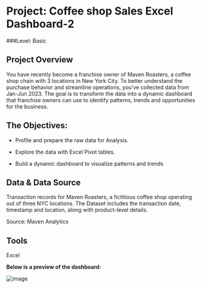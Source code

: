 # Project: Coffee shop Sales Excel Dashboard-2
###Level: Basic
## Project Overview
You have recently become a franchise owner of Maven Roasters, a coffee shop chain with 3 locations in New York City.
To better understand the purchase behavior and streamline operations, you've collected data from Jan-Jun 2023.
The goal is to transform the data into a dynamic dashboard that franchise owners can use to identify patterns, trends and opportunities for the business.

## The Objectives:
- Profile and prepare the raw data for Analysis.

- Explore the data with Excel Pivot tables.
  
- Build a dynamic dashboard to visualize patterns and trends

## Data & Data Source
Transaction records for Maven Roasters, a fictitious coffee shop operating out of three NYC locations.
The Dataset includes the transaction date, timestamp and location, along with product-level details.

Source: Maven Analytics

## Tools 
Excel

**Below is a preview of the dashboard:**

![image](https://github.com/user-attachments/assets/1ff40c1b-bca8-4ab2-9198-c6e97634153c)

  
